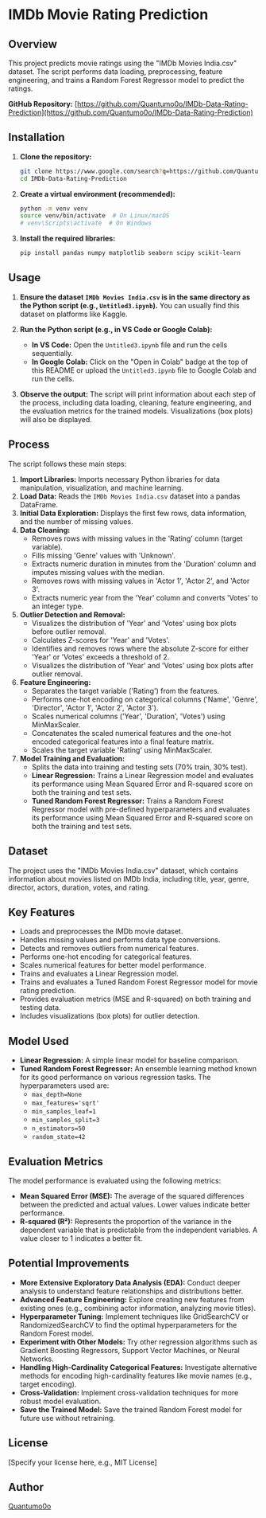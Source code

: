 # IMDb Movie Rating Prediction

## Overview

This project predicts movie ratings using the "IMDb Movies India.csv" dataset. The script performs data loading, preprocessing, feature engineering, and trains a Random Forest Regressor model to predict the ratings.

**GitHub Repository:** [https://github.com/Quantumo0o/IMDb-Data-Rating-Prediction](https://github.com/Quantumo0o/IMDb-Data-Rating-Prediction)

## Installation

1.  **Clone the repository:**
    ```bash
    git clone https://www.google.com/search?q=https://github.com/Quantumo0o/IMDb-Data-Rating-Prediction.git
    cd IMDb-Data-Rating-Prediction
    ```

2.  **Create a virtual environment (recommended):**
    ```bash
    python -m venv venv
    source venv/bin/activate  # On Linux/macOS
    # venv\Scripts\activate  # On Windows
    ```

3.  **Install the required libraries:**
    ```bash
    pip install pandas numpy matplotlib seaborn scipy scikit-learn
    ```

## Usage

1.  **Ensure the dataset `IMDb Movies India.csv` is in the same directory as the Python script (e.g., `Untitled3.ipynb`).** You can usually find this dataset on platforms like Kaggle.

2.  **Run the Python script (e.g., in VS Code or Google Colab):**
    * **In VS Code:** Open the `Untitled3.ipynb` file and run the cells sequentially.
    * **In Google Colab:** Click on the "Open in Colab" badge at the top of this README or upload the `Untitled3.ipynb` file to Google Colab and run the cells.

3.  **Observe the output:** The script will print information about each step of the process, including data loading, cleaning, feature engineering, and the evaluation metrics for the trained models. Visualizations (box plots) will also be displayed.

## Process

The script follows these main steps:

1.  **Import Libraries:** Imports necessary Python libraries for data manipulation, visualization, and machine learning.
2.  **Load Data:** Reads the `IMDb Movies India.csv` dataset into a pandas DataFrame.
3.  **Initial Data Exploration:** Displays the first few rows, data information, and the number of missing values.
4.  **Data Cleaning:**
    * Removes rows with missing values in the 'Rating' column (target variable).
    * Fills missing 'Genre' values with 'Unknown'.
    * Extracts numeric duration in minutes from the 'Duration' column and imputes missing values with the median.
    * Removes rows with missing values in 'Actor 1', 'Actor 2', and 'Actor 3'.
    * Extracts numeric year from the 'Year' column and converts 'Votes' to an integer type.
5.  **Outlier Detection and Removal:**
    * Visualizes the distribution of 'Year' and 'Votes' using box plots before outlier removal.
    * Calculates Z-scores for 'Year' and 'Votes'.
    * Identifies and removes rows where the absolute Z-score for either 'Year' or 'Votes' exceeds a threshold of 2.
    * Visualizes the distribution of 'Year' and 'Votes' using box plots after outlier removal.
6.  **Feature Engineering:**
    * Separates the target variable ('Rating') from the features.
    * Performs one-hot encoding on categorical columns ('Name', 'Genre', 'Director', 'Actor 1', 'Actor 2', 'Actor 3').
    * Scales numerical columns ('Year', 'Duration', 'Votes') using MinMaxScaler.
    * Concatenates the scaled numerical features and the one-hot encoded categorical features into a final feature matrix.
    * Scales the target variable 'Rating' using MinMaxScaler.
7.  **Model Training and Evaluation:**
    * Splits the data into training and testing sets (70% train, 30% test).
    * **Linear Regression:** Trains a Linear Regression model and evaluates its performance using Mean Squared Error and R-squared score on both the training and test sets.
    * **Tuned Random Forest Regressor:** Trains a Random Forest Regressor model with pre-defined hyperparameters and evaluates its performance using Mean Squared Error and R-squared score on both the training and test sets.

## Dataset

The project uses the "IMDb Movies India.csv" dataset, which contains information about movies listed on IMDb India, including title, year, genre, director, actors, duration, votes, and rating.

## Key Features

* Loads and preprocesses the IMDb movie dataset.
* Handles missing values and performs data type conversions.
* Detects and removes outliers from numerical features.
* Performs one-hot encoding for categorical features.
* Scales numerical features for better model performance.
* Trains and evaluates a Linear Regression model.
* Trains and evaluates a Tuned Random Forest Regressor model for movie rating prediction.
* Provides evaluation metrics (MSE and R-squared) on both training and testing data.
* Includes visualizations (box plots) for outlier detection.

## Model Used

* **Linear Regression:** A simple linear model for baseline comparison.
* **Tuned Random Forest Regressor:** An ensemble learning method known for its good performance on various regression tasks. The hyperparameters used are:
    * `max_depth=None`
    * `max_features='sqrt'`
    * `min_samples_leaf=1`
    * `min_samples_split=3`
    * `n_estimators=50`
    * `random_state=42`

## Evaluation Metrics

The model performance is evaluated using the following metrics:

* **Mean Squared Error (MSE):** The average of the squared differences between the predicted and actual values. Lower values indicate better performance.
* **R-squared (R²):** Represents the proportion of the variance in the dependent variable that is predictable from the independent variables. A value closer to 1 indicates a better fit.

## Potential Improvements

* **More Extensive Exploratory Data Analysis (EDA):** Conduct deeper analysis to understand feature relationships and distributions better.
* **Advanced Feature Engineering:** Explore creating new features from existing ones (e.g., combining actor information, analyzing movie titles).
* **Hyperparameter Tuning:** Implement techniques like GridSearchCV or RandomizedSearchCV to find the optimal hyperparameters for the Random Forest model.
* **Experiment with Other Models:** Try other regression algorithms such as Gradient Boosting Regressors, Support Vector Machines, or Neural Networks.
* **Handling High-Cardinality Categorical Features:** Investigate alternative methods for encoding high-cardinality features like movie names (e.g., target encoding).
* **Cross-Validation:** Implement cross-validation techniques for more robust model evaluation.
* **Save the Trained Model:** Save the trained Random Forest model for future use without retraining.

## License

[Specify your license here, e.g., MIT License]

## Author

[Quantumo0o](https://github.com/Quantumo0o)
